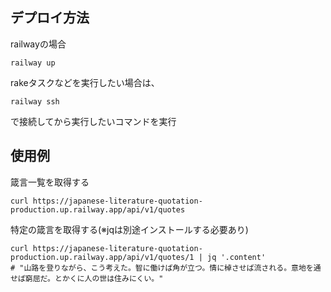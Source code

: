 ## デプロイ方法
railwayの場合
```
railway up
```
rakeタスクなどを実行したい場合は、
```
railway ssh
```
で接続してから実行したいコマンドを実行

## 使用例
箴言一覧を取得する
```
curl https://japanese-literature-quotation-production.up.railway.app/api/v1/quotes
```

特定の箴言を取得する(※jqは別途インストールする必要あり)
```
curl https://japanese-literature-quotation-production.up.railway.app/api/v1/quotes/1 | jq '.content'
# "山路を登りながら、こう考えた。智に働けば角が立つ。情に棹させば流される。意地を通せば窮屈だ。とかくに人の世は住みにくい。"
```
